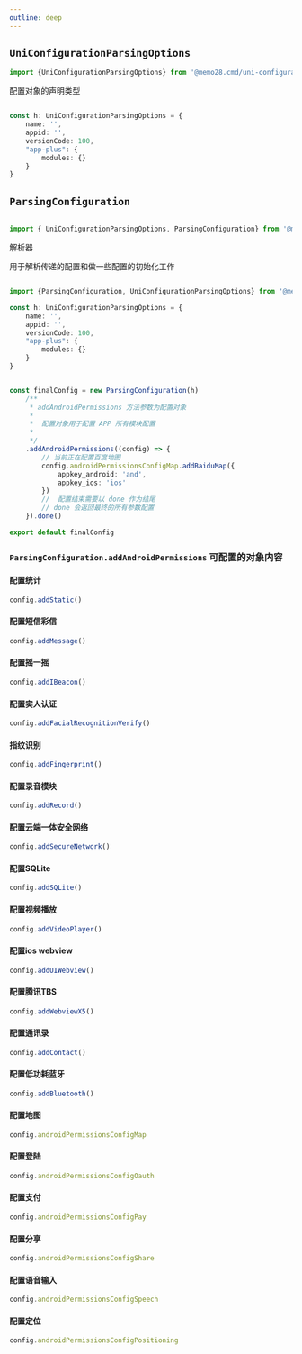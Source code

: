 ```yaml
---
outline: deep
---
```




## `UniConfigurationParsingOptions`


```ts
import {UniConfigurationParsingOptions} from '@memo28.cmd/uni-configuration-parsing';
```

配置对象的声明类型


```ts

const h: UniConfigurationParsingOptions = {
    name: '',
    appid: '',
    versionCode: 100,
    "app-plus": {
        modules: {}
    }
}

```


## `ParsingConfiguration`

```ts

import { UniConfigurationParsingOptions, ParsingConfiguration} from '@memo28.cmd/uni-configuration-parsing';

```


解析器

用于解析传递的配置和做一些配置的初始化工作


```ts

import {ParsingConfiguration, UniConfigurationParsingOptions} from '@memo28.cmd/uni-configuration-parsing';

const h: UniConfigurationParsingOptions = {
    name: '',
    appid: '',
    versionCode: 100,
    "app-plus": {
        modules: {}
    }
}


const finalConfig = new ParsingConfiguration(h)
    /**
     * addAndroidPermissions 方法参数为配置对象
     *
     *  配置对象用于配置 APP 所有模块配置
     *
     */
    .addAndroidPermissions((config) => {
        // 当前正在配置百度地图
        config.androidPermissionsConfigMap.addBaiduMap({
            appkey_android: 'and',
            appkey_ios: 'ios'
        })
        //  配置结束需要以 done 作为结尾
        // done 会返回最终的所有参数配置
    }).done()

export default finalConfig

```


###  `ParsingConfiguration.addAndroidPermissions` 可配置的对象内容


#### 配置统计

```ts
config.addStatic() 
```

#### 配置短信彩信

```ts
config.addMessage() 
```


#### 配置摇一摇

```ts
config.addIBeacon()
```


#### 配置实人认证

```ts
config.addFacialRecognitionVerify()
```


#### 指纹识别

```ts
config.addFingerprint()
```


#### 配置录音模块

```ts
config.addRecord()
```


#### 配置云端一体安全网络

```ts
config.addSecureNetwork()
```


#### 配置SQLite

```ts
config.addSQLite()
```

#### 配置视频播放

```ts
config.addVideoPlayer()
```

#### 配置ios webview

```ts
config.addUIWebview()
```

#### 配置腾讯TBS

```ts
config.addWebviewX5()
```


#### 配置通讯录

```ts
config.addContact()
```

#### 配置低功耗蓝牙

```ts
config.addBluetooth()
```


#### 配置地图


````ts
config.androidPermissionsConfigMap
````


#### 配置登陆

```ts
config.androidPermissionsConfigOauth
```


#### 配置支付

```ts
config.androidPermissionsConfigPay
```


#### 配置分享

```ts
config.androidPermissionsConfigShare
```


#### 配置语音输入

```ts
config.androidPermissionsConfigSpeech
```


#### 配置定位

```ts
config.androidPermissionsConfigPositioning
```






